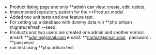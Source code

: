 - Product listing page and only **admin can view, create, edit, delete.
- Implemented repository pattern for the **Product model.
- Added two unit tests and one feature test.
- For setting up a database with dummy data run **php artisan migrate:refresh --seed.
- Products and two users are created one admin and another normal.
  email1: **admin@gmail.com
  email2: **normal@gmail.com
  password : **password
- run test using **php artisan test
